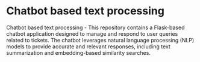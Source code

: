 # Chatbot based text processing
Chatbot based text processing - This repository contains a Flask-based chatbot application designed to manage and respond to user queries related to tickets. The chatbot leverages natural language processing (NLP) models to provide accurate and relevant responses, including text summarization and embedding-based similarity searches.
